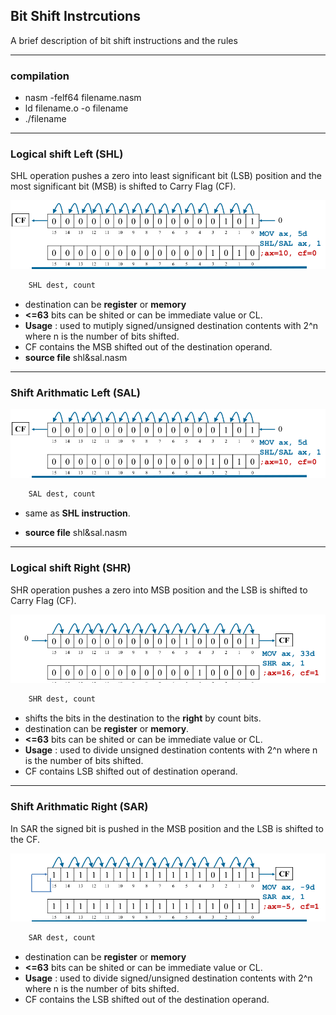 
## Bit Shift Instrcutions

A brief description of bit shift instructions and the rules 

---

### compilation

- nasm -felf64 filename.nasm
- ld filename.o -o filename
- ./filename

---

### Logical shift Left (SHL)

SHL operation pushes a zero into least significant bit (LSB) position and the most significant bit (MSB) is shifted to Carry Flag (CF).

![Alt text](../img/shl&sal.png "SHR")

```bash
    SHL dest, count
```

- destination can be **register** or **memory**
- **<=63** bits can be shited or can be immediate value or CL.
- **Usage** : used to mutiply signed/unsigned destination contents with 2^n where n is the number of bits shifted.
- CF contains the MSB shifted out of the destination operand.
- **source file** shl&sal.nasm 


---

### Shift Arithmatic Left (SAL) 

![Alt text](../img/shl&sal.png "SHR")

```bash
    SAL dest, count
```

- same as **SHL instruction**.
  
- **source file** shl&sal.nasm 

---

### Logical shift Right (SHR) 

SHR operation pushes a zero into MSB position 
and the LSB is shifted to Carry Flag (CF).

![Alt text](../img/shr.png "SHR")


```bash
    SHR dest, count
```

- shifts the bits in the destination to the **right** by count bits.
- destination can be **register** or **memory**.
- **<=63** bits can be shited or can be immediate value or CL.
- **Usage** : used to divide unsigned destination contents with 2^n where n is the number of bits shifted.
- CF contains LSB shifted out of destination operand.

---

### Shift Arithmatic Right (SAR)

In SAR the signed bit is pushed in the MSB position and
the LSB is shifted to the CF.

![Alt text](../img/sar.png "SHR")

```bash
    SAR dest, count
```

- destination can be **register** or **memory**
- **<=63** bits can be shited or can be immediate value or CL.
- **Usage** : used to divide signed/unsigned destination contents with 2^n where n is the number of bits shifted.
- CF contains the LSB shifted out of the destination operand.